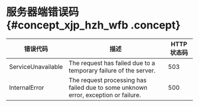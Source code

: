 # 服务器端错误码 {#concept_xjp_hzh_wfb .concept}

|错误代码|描述|HTTP状态码|
|----|--|-------|
|ServiceUnavailable|The request has failed due to a temporary failure of the server.|503|
|InternalError|The request processing has failed due to some unknown error, exception or failure.|500|

